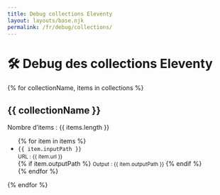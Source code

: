 ```yaml
---
title: Debug collections Eleventy
layout: layouts/base.njk
permalink: /fr/debug/collections/
---
```


# 🛠 Debug des collections Eleventy

{% for collectionName, items in collections %}
## {{ collectionName }}
Nombre d’items : {{ items.length }}

<ul>
  {% for item in items %}
    <li>
      <code>{{ item.inputPath }}</code><br />
      <small>URL : {{ item.url }}</small><br />
      {% if item.outputPath %}
        <small>Output : {{ item.outputPath }}</small>
      {% endif %}
    </li>
  {% endfor %}
</ul>
{% endfor %}

